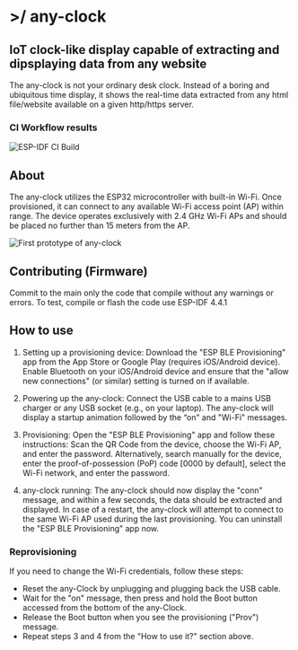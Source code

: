 # >/ any-clock
## IoT clock-like display capable of extracting and dipsplaying data from any website

The any-clock is not your ordinary desk clock. Instead of a boring and ubiquitous time display, it shows the real-time data extracted from any html file/website available on a given http/https server.

### CI Workflow results
![ESP-IDF CI Build](https://github.com/karol-design/IoT-Display/actions/workflows/esp-idf.yml/badge.svg)

## About 
The any-clock utilizes the ESP32 microcontroller with built-in Wi-Fi. Once provisioned, it can connect to any available Wi-Fi access point (AP) within range. The device operates exclusively with 2.4 GHz Wi-Fi APs and should be placed no further than 15 meters from the AP.

![First prototype of any-clock](https://i.ibb.co/qsN0rL9/Lead-photo-blurred.png)

## Contributing (Firmware)
Commit to the main only the code that compile without any warnings or errors.
To test, compile or flash the code use ESP-IDF 4.4.1

## How to use

1) Setting up a provisioning device:
Download the "ESP BLE Provisioning" app from the App Store or Google Play (requires iOS/Android device).
Enable Bluetooth on your iOS/Android device and ensure that the "allow new connections" (or similar) setting is turned on if available.

2) Powering up the any-clock:
Connect the USB cable to a mains USB charger or any USB socket (e.g., on your laptop). The any-clock will display a startup animation followed by the “on" and "Wi-Fi" messages.

3) Provisioning:
Open the "ESP BLE Provisioning" app and follow these instructions:
Scan the QR Code from the device, choose the Wi-Fi AP, and enter the password.
Alternatively, search manually for the device, enter the proof-of-possession (PoP) code [0000 by default], select the Wi-Fi network, and enter the password.

4) any-clock running:
The any-clock should now display the "conn" message, and within a few seconds, the data should be extracted and displayed. In case of a restart, the any-clock will attempt to connect to the same Wi-Fi AP used during the last provisioning. You can uninstall the "ESP BLE Provisioning" app now.

### Reprovisioning

If you need to change the Wi-Fi credentials, follow these steps:
- Reset the any-Clock by unplugging and plugging back the USB cable.
- Wait for the "on" message, then press and hold the Boot button accessed from the bottom of the any-Clock.
- Release the Boot button when you see the provisioning ("Prov") message.
- Repeat steps 3 and 4 from the "How to use it?" section above.


